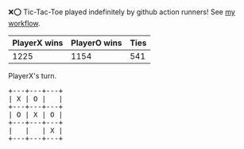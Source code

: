 :x::o: Tic-Tac-Toe played indefinitely by github action runners! See [my workflow](.github/workflows/play.yaml).

|PlayerX wins|PlayerO wins|Ties|
|-|-|-|
|1225|1154|541|

PlayerX's turn.

<pre>
+---+---+---+
| X | O |   |
+---+---+---+
| O | X | O |
+---+---+---+
|   |   | X |
+---+---+---+
</pre>